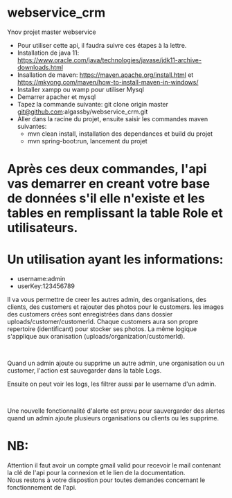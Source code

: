 # webservice_crm
Ynov projet master webservice
* Pour utiliser cette api, il faudra suivre ces étapes à la lettre.
* Installation de java 11: https://www.oracle.com/java/technologies/javase/jdk11-archive-downloads.html
* Insallation de maven: https://maven.apache.org/install.html et https://mkyong.com/maven/how-to-install-maven-in-windows/
* Installer xampp ou wamp pour utiliser Mysql
* Demarrer apacher et mysql
* Tapez la commande suivante: git clone origin master git@github.com:algassby/webservice_crm.git
* Aller dans la racine du projet, ensuite saisir les commandes maven suivantes:
  + mvn clean install, installation des dependances et build du projet
  + mvn spring-boot:run, lancement du projet

# Après ces deux commandes, l'api vas demarrer en creant votre base de données s'il elle n'existe et les tables en remplissant la table Role et utilisateurs.
# Un utilisation ayant les informations:
* username:admin
* userKey:123456789
<p>Il va vous permettre de creer les autres admin, des organisations, des clients, des customers et rajouter des photos pour le customers.
les images des customers crées sont enregistrées dans dans dossier uploads/customer/customerId.
Chaque customers aura son propre repertoire (identificant) pour stocker ses photos.
La même logique s'applique aux oranisation (uploads/organization/customerId).</p><br/>
<p>Quand un admin ajoute ou supprime un autre admin, une organisation ou un customer, l'action est sauvegarder dans la table Logs.</p>
<p>Ensuite on peut voir les logs, les filtrer aussi par le username d'un admin.</p><br/>
<p>Une nouvelle fonctionnalité d'alerte est prevu pour sauvergarder des alertes quand un admin ajoute plusieurs organisations ou clients ou les supprime.<p> 
  
 # NB:
 Attention il faut avoir un compte gmail valid pour recevoir le mail contenant la clé de l'api pour la connexion et le lien de la documentation.<br/>
 Nous restons à votre dispostion pour toutes demandes concernant le fonctionnement de l'api.


